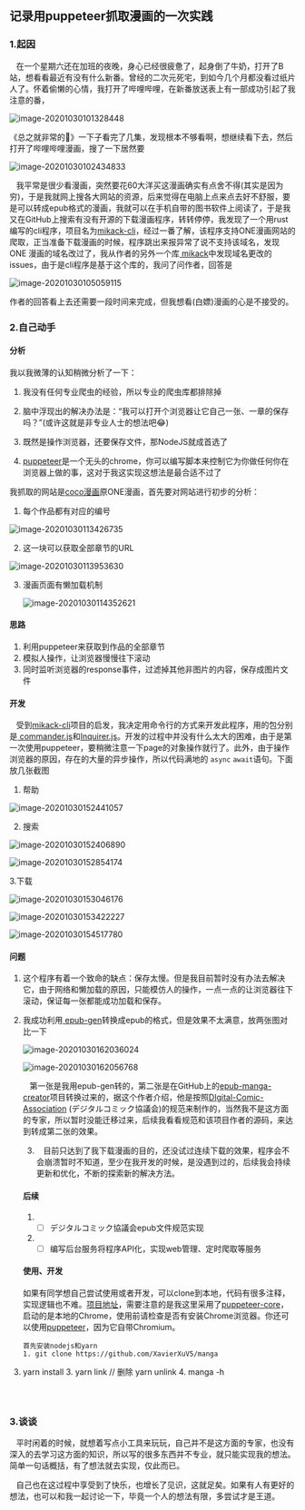## 记录用puppeteer抓取漫画的一次实践  

### 1.起因

&nbsp;&nbsp;&nbsp;在一个星期六还在加班的夜晚，身心已经很疲惫了，起身倒了牛奶，打开了B站，想看看最近有没有什么新番。曾经的二次元死宅，到如今几个月都没看过纸片人了。怀着偷懒的心情，我打开了哔哩哔哩，在新番放送表上有一部成功引起了我注意的番，

![image-20201030101328448](images/image-20201030101328448.png)

 《总之就非常的🍋》一下子看完了几集，发现根本不够看啊，想继续看下去，然后打开了哔哩哔哩漫画，搜了一下居然要

![image-20201030102434833](images/image-20201030102434833.png)

&nbsp;&nbsp;&nbsp;我平常是很少看漫画，突然要花60大洋买这漫画确实有点舍不得(其实是因为穷)，于是我就网上搜各大网站的资源，后来觉得在电脑上点来点去好不舒服，要是可以转成epub格式的漫画，我就可以在手机自带的图书软件上阅读了，于是我又在GitHub上搜索有没有开源的下载漫画程序，转转停停，我发现了一个用rust编写的cli程序，项目名为[mikack-cli](https://github.com/Hentioe/mikack-cli)，经过一番了解，该程序支持ONE漫画网站的爬取，正当准备下载漫画的时候，程序跳出来报异常了说不支持该域名，发现ONE 漫画的域名改过了，我从作者的另外一个库[ mikack](https://github.com/Hentioe/mikack)中发现域名更改的issues，由于是cli程序是基于这个库的，我问了问作者，回答是

![image-20201030105059115](images/image-20201030105059115.png)

作者的回答看上去还需要一段时间来完成，但我想看(白嫖)漫画的心是不接受的。

### 2.自己动手

#### 分析

我以我微薄的认知稍微分析了一下：  

1. 我没有任何专业爬虫的经验，所以专业的爬虫库都排除掉

2. 脑中浮现出的解决办法是：“我可以打开个浏览器让它自己一张、一章的保存吗？”(或许这就是非专业人士的想法吧😂)

3. 既然是操作浏览器，还要保存文件，那NodeJS就成首选了

4. [puppeteer](https://github.com/puppeteer/puppeteer)是一个无头的chrome，你可以编写脚本来控制它为你做任何你在浏览器上做的事，这对于我这实现这想法是最合适不过了

我抓取的网站是[coco漫画](https://www.cocomanhua.com/)原ONE漫画，首先要对网站进行初步的分析：  

1. 每个作品都有对应的编号  

![image-20201030113426735](images/image-20201030113426735.png)

2. 这一块可以获取全部章节的URL  

![image-20201030113953630](images/image-20201030113953630.png)

3. 漫画页面有懒加载机制  

   ![image-20201030114352621](images/image-20201030114352621.png)

#### 思路

1. 利用puppeteer来获取到作品的全部章节
2. 模拟人操作，让浏览器慢慢往下滚动
3. 同时监听浏览器的response事件，过滤掉其他非图片的内容，保存成图片文件

#### 开发

&nbsp;&nbsp;&nbsp;受到[mikack-cli](https://github.com/Hentioe/mikack-cli)项目的启发，我决定用命令行的方式来开发此程序，用的包分别是[ commander.js](https://github.com/tj/commander.js)和[Inquirer.js](https://github.com/SBoudrias/Inquirer.js)。开发的过程中并没有什么太大的困难，由于是第一次使用puppeteer，要稍微注意一下page的对象操作就行了。此外，由于操作浏览器的原因，存在的大量的异步操作，所以代码满地的 `async` `await`语句。下面放几张截图  

1. 帮助

![image-20201030152441057](images/image-20201030152441057.png)

2. 搜索

![image-20201030152406890](images/image-20201030152406890.png)

![image-20201030152854174](images/image-20201030152854174.png)

3.下载

![image-20201030153046176](images/image-20201030153046176.png)

![image-20201030153422227](images/image-20201030153422227.png)

![image-20201030154517780](images/image-20201030154517780.png)



#### 问题

1. 这个程序有着一个致命的缺点：保存太慢。但是我目前暂时没有办法去解决它，由于网络和懒加载的原因，只能模仿人的操作，一点一点的让浏览器往下滚动，保证每一张都能成功加载和保存。

2. 我成功利用[ epub-gen](https://github.com/cyrilis/epub-gen)转换成epub的格式，但是效果不太满意，放两张图对比一下

   ![image-20201030162036024](images/image-20201030162036024.png)

   ![image-20201030162056768](images/image-20201030162056768.png)

     

   &nbsp;&nbsp;&nbsp;第一张是我用epub-gen转的，第二张是在GitHub上的[epub-manga-creator](https://github.com/wing-kai/epub-manga-creator)项目转换过来的，据这个作者介绍，他是按照[DIgital-Comic-Association](http://www.digital-comic.jp/) (デジタルコミック協議会)的规范来制作的，当然我不是这方面的专家，所以暂时没能迁移过来，后续我看看规范和该项目作者的源码，来达到转成第二张的效果。

   

   

   3. &nbsp;&nbsp;&nbsp;目前只达到了我下载漫画的目的，还没试过连续下载的效果，程序会不会崩溃暂时不知道，至少在我开发的时候，是没遇到过的，后续我会持续更新和优化，不断的探索新的解决方法。

   

   #### 后续

   1. - [ ] デジタルコミック協議会epub文件规范实现
   2. - [ ] 编写后台服务将程序API化，实现web管理、定时爬取等服务

   #### 使用、开发

   如果有同学想自己尝试使用或者开发，可以clone到本地，代码有很多注释，实现逻辑也不难。[项目地址](https://github.com/XavierXuV5/manga)，需要注意的是我这里采用了[puppeteer-core](https://www.npmjs.com/package/puppeteer-core)，启动的是本地的Chrome，使用前请检查是否有安装Chrome浏览器。你还可以使用[puppeteer](https://www.npmjs.com/package/puppeteer)，因为它自带Chromium。

   ```shell
   首先安装nodejs和yarn
   1. git clone https://github.com/XavierXuV5/manga
2. yarn install
   3. yarn link  // 删除 yarn unlink
   4. manga -h
   ```
   
   

### 3.谈谈

&nbsp;&nbsp;&nbsp;平时闲着的时候，就想着写点小工具来玩玩，自己并不是这方面的专家，也没有深入的去学习这方面的知识，所以写的很多东西并不专业，就只能实现我的想法。简单一句话概括，有了想法就去实现，仅此而已。  

&nbsp;&nbsp;&nbsp;自己也在这过程中享受到了快乐，也增长了见识，这就足矣。如果有人有更好的想法，也可以和我一起讨论一下，毕竟一个人的想法有限，多尝试才是王道。


